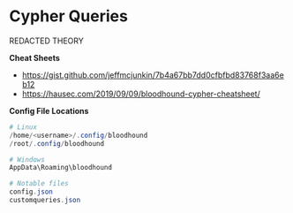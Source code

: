 # Cypher Queries

REDACTED THEORY

**Cheat Sheets**

- https://gist.github.com/jeffmcjunkin/7b4a67bb7dd0cfbfbd83768f3aa6eb12
- https://hausec.com/2019/09/09/bloodhound-cypher-cheatsheet/

**Config File Locations**

```powershell
# Linux
/home/<username>/.config/bloodhound
/root/.config/bloodhound

# Windows
AppData\Roaming\bloodhound

# Notable files
config.json
customqueries.json
```
